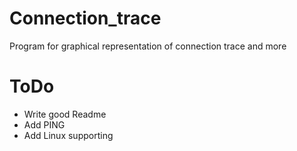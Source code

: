 # Connection_trace
Program for graphical representation of connection trace and more

# ToDo
- Write good Readme
- Add PING
- Add Linux supporting 

